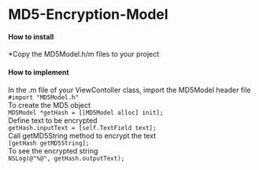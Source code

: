 MD5-Encryption-Model
====================
#### How to install

 *Copy the MD5Model.h/m files to your project

#### How to implement
In the .m file of your ViewContoller class, import the MD5Model header file<br>
    `#import "MD5Model.h"`<br>
To create the MD5 object<br>
    `MD5Model *getHash = [[MD5Model alloc] init];`<br>
Define text to be encrypted<br>
    `getHash.inputText = [self.TextField text];`<br>
Call getMD5String method to encrypt the text<br>
    `[getHash getMD5String];`<br>
To see the encrypted string<br>
      `NSLog(@"%@", getHash.outputText);`
